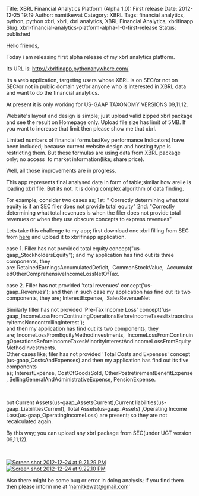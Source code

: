 Title: XBRL Financial Analytics Platform (Alpha 1.0): First release
Date: 2012-12-25 19:19
Author: namitkewat
Category: XBRL
Tags: financial analytics, python, python xbrl, xbrl, xbrl analytics, XBRL Financial Analytics, xbrlfinapp
Slug: xbrl-financial-analytics-platform-alpha-1-0-first-release
Status: published

Hello friends,

Today i am releasing first alpha release of my xbrl analytics platform.

Its URL is: <http://xbrlfinapp.pythonanywhere.com/>

Its a web application, targeting users whose XBRL is on SEC/or not on
SEC/or not in public domain yet/or anyone who is interested in XBRL data
and want to do the financial analytics.

At present it is only working for US-GAAP TAXONOMY VERSIONS 09,11,12.

Website's layout and design is simple; just upload valid zipped xbrl
package and see the result on Homepage only. Upload file size has limit
of 5MB. If you want to increase that limit then please show me that
xbrl.

Limited numbers of financial formulas(Key performance Indicators) have
been included; because current website design and hosting type is
restricting them. But these formulas are using data from XBRL package
only; no access  to market information(like; share price).

Well, all those improvements are in progress.

This app represents final analysed data in form of table;similar how
arelle is loading xbrl file. But its not. It is doing complex algorithm
of data finding.

For example; consider two cases as; 1st: " Correctly determining what
total equity is if an SEC filer does not provide total equity" 2nd:
"Correctly determining what total revenues is when the filer does not
provide total revenues or when they use obscure concepts to express
revenues"

Lets take this challenge to my app; first download one xbrl filling from
SEC from
[here](http://www.sec.gov/Archives/edgar/data/63754/000006375412000005/0000063754-12-000005-xbrl.zip "here") and
upload it to xbrlfinapp application.

case 1. Filler has not provided total equity
concept("us-gaap\_StockholdersEquity"); and my application has find out
its three components, they
are: RetainedEarningsAccumulatedDeficit,  CommonStockValue,  AccumulatedOtherComprehensiveIncomeLossNetOfTax.

case 2. Filler has not provided 'total revenues'
concept('us-gaap\_Revenues'); and then in such case my application has
find out its two components, they are; InterestExpense,  SalesRevenueNet

Similarly filler has not provided 'Pre-Tax Income Loss'
concept('us-gaap\_IncomeLossFromContinuingOperationsBeforeIncomeTaxesExtraordinaryItemsNoncontrollingInterest');  
and then my application has find out its two components, they are;<span
style="color:#333333;font-family:verdana, arial, sans-serif;"> </span>IncomeLossFromEquityMethodInvestments,  IncomeLossFromContinuingOperationsBeforeIncomeTaxesMinorityInterestAndIncomeLossFromEquityMethodInvestments.  
Other cases like; filer has not provided 'Total Costs and Expenses'
concept (us-gaap\_CostsAndExpenses) and then my application has find out
its five components
as; InterestExpense, CostOfGoodsSold, OtherPostretirementBenefitExpense, SellingGeneralAndAdministrativeExpense, PensionExpense.

 

but Current Assets(us-gaap\_AssetsCurrent),Current
liabilities(us-gaap\_LiabilitiesCurrent), Total
Assets(us-gaap\_Assets) ,Operating Income
Loss(us-gaap\_OperatingIncomeLoss) are present; so they are not
recalculated again.

By this way; you can upload any xbrl package from SEC(under UGT version
09,11,12).

 

[![Screen shot 2012-12-24 at 9.21.29
PM](http://namitkewat.files.wordpress.com/2012/12/screen-shot-2012-12-24-at-9-21-29-pm.png "Home Page")](http://namitkewat.files.wordpress.com/2012/12/screen-shot-2012-12-24-at-9-21-29-pm.png)
[![Screen shot 2012-12-24 at 9.22.10
PM](http://namitkewat.files.wordpress.com/2012/12/screen-shot-2012-12-24-at-9-22-10-pm.png "Home page after uploading and showing result")](http://namitkewat.files.wordpress.com/2012/12/screen-shot-2012-12-24-at-9-22-10-pm.png)

Also there might be some bug or error in doing analysis; if you find
them then please inform me at 'namitkewat@gmail.com'
